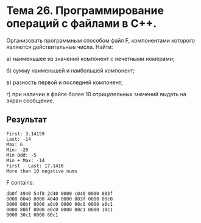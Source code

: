 # Тема 26. Программирование операций с файлами в С++.

Организовать программным способом файл F, компонентами которого являются действительные числа. Найти:

а) наименьшее из значений компонент с нечетными номерами;

б) сумму наименьшей и наибольшей компонент;

в) разность первой и последней компонент;

г) при наличии в файле более 10 отрицательных значений выдать на экран сообщение.

## Результат

```
First: 3.14159
Last: -14
Max: 6
Min: -20
Min Odd: -5
Min + Max: -14
First - Last: 17.1416
More than 10 negative nums
```

F contains:
```
db0f 4940 54f8 2d40 0000 c040 0000 803f
0000 0040 0000 4040 0000 003f 0000 00c0
0000 80bf 0000 a0c0 0000 00c0 0000 a0c1
0000 80bf 0000 e0c0 0000 00c1 0000 10c1
0000 30c1 0000 60c1 
```